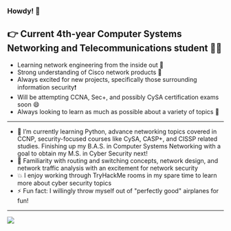 ### Howdy! 🤠

## 👉 Current 4th-year Computer Systems Networking and Telecommunications student 🧑‍🎓

- Learning network engineering from the inside out 📖
- Strong understanding of Cisco network products 🤯
- Always excited for new projects, specifically those surrounding information security❗
- Will be attempting CCNA, Sec+, and possibly CySA certification exams soon 😄
- Always looking to learn as much as possible about a variety of topics 🙂

---

- 🌱 I’m currently learning Python, advance networking topics covered in CCNP, security-focused courses like CySA, CASP+, and CISSP related studies. Finishing up my B.A.S. in Computer Systems Networking with a goal to obtain my M.S. in Cyber Security next!
- 💬 Familiarity with routing and switching concepts, network design, and network traffic analysis with an excitement for network security
- 💥 I enjoy working through TryHackMe rooms in my spare time to learn more about cyber security topics
- ⚡ Fun fact: I willingly throw myself out of "perfectly good" airplanes for fun!

---

<img align="left" src="https://tryhackme-badges.s3.amazonaws.com/WanderingPacket.png" />

